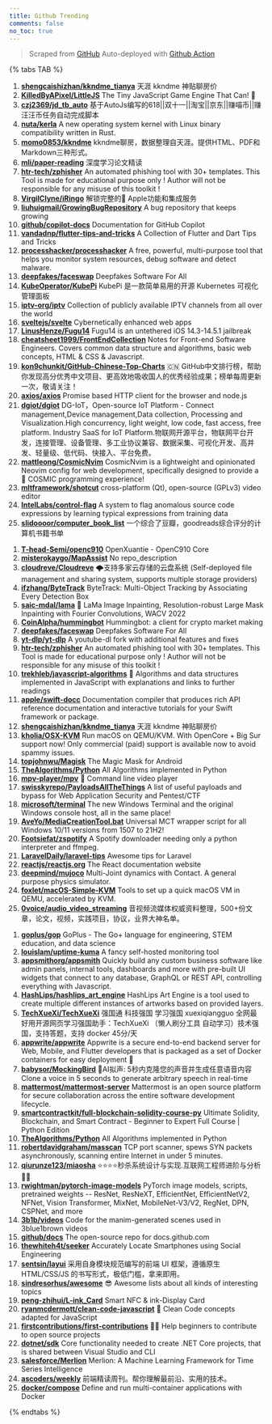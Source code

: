 ```yaml
---
title: Github Trending
comments: false
no_toc: true
---
```


> Scraped from [GitHub](https://github.com/trending)
Auto-deployed with [Github Action](https://docs.github.com/en/actions)

{% tabs TAB %}
<!-- tab Daily -->
1. [**shengcaishizhan/kkndme_tianya**](https://github.com/shengcaishizhan/kkndme_tianya)
天涯 kkndme 神贴聊房价
2. [**KilledByAPixel/LittleJS**](https://github.com/KilledByAPixel/LittleJS)
The Tiny JavaScript Game Engine That Can! 🚂
3. [**czj2369/jd_tb_auto**](https://github.com/czj2369/jd_tb_auto)
基于AutoJs编写的618||双十一||淘宝||京东||赚喵币||赚汪汪币任务自动完成脚本
4. [**nuta/kerla**](https://github.com/nuta/kerla)
A new operating system kernel with Linux binary compatibility written in Rust.
5. [**momo0853/kkndme**](https://github.com/momo0853/kkndme)
kkndme聊房，数据整理自天涯。提供HTML、PDF和Markdown三种形式。
6. [**mli/paper-reading**](https://github.com/mli/paper-reading)
深度学习论文精读
7. [**htr-tech/zphisher**](https://github.com/htr-tech/zphisher)
An automated phishing tool with 30+ templates. This Tool is made for educational purpose only ! Author will not be responsible for any misuse of this toolkit !
8. [**VirgilClyne/iRingo**](https://github.com/VirgilClyne/iRingo)
解锁完整的 Apple功能和集成服务
9. [**liuhuigmail/GrowingBugRepository**](https://github.com/liuhuigmail/GrowingBugRepository)
A bug repository that keeps growing
10. [**github/copilot-docs**](https://github.com/github/copilot-docs)
Documentation for GitHub Copilot
11. [**vandadnp/flutter-tips-and-tricks**](https://github.com/vandadnp/flutter-tips-and-tricks)
A Collection of Flutter and Dart Tips and Tricks
12. [**processhacker/processhacker**](https://github.com/processhacker/processhacker)
A free, powerful, multi-purpose tool that helps you monitor system resources, debug software and detect malware.
13. [**deepfakes/faceswap**](https://github.com/deepfakes/faceswap)
Deepfakes Software For All
14. [**KubeOperator/KubePi**](https://github.com/KubeOperator/KubePi)
KubePi 是一款简单易用的开源 Kubernetes 可视化管理面板
15. [**iptv-org/iptv**](https://github.com/iptv-org/iptv)
Collection of publicly available IPTV channels from all over the world
16. [**sveltejs/svelte**](https://github.com/sveltejs/svelte)
Cybernetically enhanced web apps
17. [**LinusHenze/Fugu14**](https://github.com/LinusHenze/Fugu14)
Fugu14 is an untethered iOS 14.3-14.5.1 jailbreak
18. [**cheatsheet1999/FrontEndCollection**](https://github.com/cheatsheet1999/FrontEndCollection)
Notes for Front-end Software Engineers. Covers common data structure and algorithms, basic web concepts, HTML & CSS & Javascript.
19. [**kon9chunkit/GitHub-Chinese-Top-Charts**](https://github.com/kon9chunkit/GitHub-Chinese-Top-Charts)
🇨🇳 GitHub中文排行榜，帮助你发现高分优秀中文项目、更高效地吸收国人的优秀经验成果；榜单每周更新一次，敬请关注！
20. [**axios/axios**](https://github.com/axios/axios)
Promise based HTTP client for the browser and node.js
21. [**dgiot/dgiot**](https://github.com/dgiot/dgiot)
DG-IoT，Open-source IoT Platform - Connect management,Device management,Data collection, Processing and Visualization.High concurrency, light weight, low code, fast access, free platform. Industry SaaS for IoT Platform.物联网开源平台，物联网平台开发，连接管理、设备管理、多工业协议兼容、数据采集、可视化开发、高并发、轻量级、低代码、快接入、平台免费。
22. [**mattleong/CosmicNvim**](https://github.com/mattleong/CosmicNvim)
CosmicNvim is a lightweight and opinionated Neovim config for web development, specifically designed to provide a 💫 COSMIC programming experience!
23. [**mltframework/shotcut**](https://github.com/mltframework/shotcut)
cross-platform (Qt), open-source (GPLv3) video editor
24. [**IntelLabs/control-flag**](https://github.com/IntelLabs/control-flag)
A system to flag anomalous source code expressions by learning typical expressions from training data
25. [**slidoooor/computer_book_list**](https://github.com/slidoooor/computer_book_list)
一个综合了豆瓣，goodreads综合评分的计算机书籍书单
<!-- endtab -->
<!-- tab Weekly -->
1. [**T-head-Semi/openc910**](https://github.com/T-head-Semi/openc910)
OpenXuantie - OpenC910 Core
2. [**misterokaygo/MapAssist**](https://github.com/misterokaygo/MapAssist)
No repo_description
3. [**cloudreve/Cloudreve**](https://github.com/cloudreve/Cloudreve)
🌩支持多家云存储的云盘系统 (Self-deployed file management and sharing system, supports multiple storage providers)
4. [**ifzhang/ByteTrack**](https://github.com/ifzhang/ByteTrack)
ByteTrack: Multi-Object Tracking by Associating Every Detection Box
5. [**saic-mdal/lama**](https://github.com/saic-mdal/lama)
🦙 LaMa Image Inpainting, Resolution-robust Large Mask Inpainting with Fourier Convolutions, WACV 2022
6. [**CoinAlpha/hummingbot**](https://github.com/CoinAlpha/hummingbot)
Hummingbot: a client for crypto market making
7. [**deepfakes/faceswap**](https://github.com/deepfakes/faceswap)
Deepfakes Software For All
8. [**yt-dlp/yt-dlp**](https://github.com/yt-dlp/yt-dlp)
A youtube-dl fork with additional features and fixes
9. [**htr-tech/zphisher**](https://github.com/htr-tech/zphisher)
An automated phishing tool with 30+ templates. This Tool is made for educational purpose only ! Author will not be responsible for any misuse of this toolkit !
10. [**trekhleb/javascript-algorithms**](https://github.com/trekhleb/javascript-algorithms)
📝 Algorithms and data structures implemented in JavaScript with explanations and links to further readings
11. [**apple/swift-docc**](https://github.com/apple/swift-docc)
Documentation compiler that produces rich API reference documentation and interactive tutorials for your Swift framework or package.
12. [**shengcaishizhan/kkndme_tianya**](https://github.com/shengcaishizhan/kkndme_tianya)
天涯 kkndme 神贴聊房价
13. [**kholia/OSX-KVM**](https://github.com/kholia/OSX-KVM)
Run macOS on QEMU/KVM. With OpenCore + Big Sur support now! Only commercial (paid) support is available now to avoid spammy issues.
14. [**topjohnwu/Magisk**](https://github.com/topjohnwu/Magisk)
The Magic Mask for Android
15. [**TheAlgorithms/Python**](https://github.com/TheAlgorithms/Python)
All Algorithms implemented in Python
16. [**mpv-player/mpv**](https://github.com/mpv-player/mpv)
🎥 Command line video player
17. [**swisskyrepo/PayloadsAllTheThings**](https://github.com/swisskyrepo/PayloadsAllTheThings)
A list of useful payloads and bypass for Web Application Security and Pentest/CTF
18. [**microsoft/terminal**](https://github.com/microsoft/terminal)
The new Windows Terminal and the original Windows console host, all in the same place!
19. [**AveYo/MediaCreationTool.bat**](https://github.com/AveYo/MediaCreationTool.bat)
Universal MCT wrapper script for all Windows 10/11 versions from 1507 to 21H2!
20. [**Footsiefat/zspotify**](https://github.com/Footsiefat/zspotify)
A Spotify downloader needing only a python interpreter and ffmpeg.
21. [**LaravelDaily/laravel-tips**](https://github.com/LaravelDaily/laravel-tips)
Awesome tips for Laravel
22. [**reactjs/reactjs.org**](https://github.com/reactjs/reactjs.org)
The React documentation website
23. [**deepmind/mujoco**](https://github.com/deepmind/mujoco)
Multi-Joint dynamics with Contact. A general purpose physics simulator.
24. [**foxlet/macOS-Simple-KVM**](https://github.com/foxlet/macOS-Simple-KVM)
Tools to set up a quick macOS VM in QEMU, accelerated by KVM.
25. [**0voice/audio_video_streaming**](https://github.com/0voice/audio_video_streaming)
音视频流媒体权威资料整理，500+份文章，论文，视频，实践项目，协议，业界大神名单。
<!-- endtab -->
<!-- tab Monthly -->
1. [**goplus/gop**](https://github.com/goplus/gop)
GoPlus - The Go+ language for engineering, STEM education, and data science
2. [**louislam/uptime-kuma**](https://github.com/louislam/uptime-kuma)
A fancy self-hosted monitoring tool
3. [**appsmithorg/appsmith**](https://github.com/appsmithorg/appsmith)
Quickly build any custom business software like admin panels, internal tools, dashboards and more with pre-built UI widgets that connect to any database, GraphQL or REST API, controlling everything with Javascript.
4. [**HashLips/hashlips_art_engine**](https://github.com/HashLips/hashlips_art_engine)
HashLips Art Engine is a tool used to create multiple different instances of artworks based on provided layers.
5. [**TechXueXi/TechXueXi**](https://github.com/TechXueXi/TechXueXi)
强国通 科技强国 学习强国 xuexiqiangguo 全网最好用开源网页学习强国助手：TechXueXi （懒人刷分工具 自动学习）技术强国，支持答题，支持 docker 45分/天
6. [**appwrite/appwrite**](https://github.com/appwrite/appwrite)
Appwrite is a secure end-to-end backend server for Web, Mobile, and Flutter developers that is packaged as a set of Docker containers for easy deployment 🚀
7. [**babysor/MockingBird**](https://github.com/babysor/MockingBird)
🚀AI拟声: 5秒内克隆您的声音并生成任意语音内容 Clone a voice in 5 seconds to generate arbitrary speech in real-time
8. [**mattermost/mattermost-server**](https://github.com/mattermost/mattermost-server)
Mattermost is an open source platform for secure collaboration across the entire software development lifecycle.
9. [**smartcontractkit/full-blockchain-solidity-course-py**](https://github.com/smartcontractkit/full-blockchain-solidity-course-py)
Ultimate Solidity, Blockchain, and Smart Contract - Beginner to Expert Full Course | Python Edition
10. [**TheAlgorithms/Python**](https://github.com/TheAlgorithms/Python)
All Algorithms implemented in Python
11. [**robertdavidgraham/masscan**](https://github.com/robertdavidgraham/masscan)
TCP port scanner, spews SYN packets asynchronously, scanning entire Internet in under 5 minutes.
12. [**qiurunze123/miaosha**](https://github.com/qiurunze123/miaosha)
⭐⭐⭐⭐秒杀系统设计与实现.互联网工程师进阶与分析🙋🐓
13. [**rwightman/pytorch-image-models**](https://github.com/rwightman/pytorch-image-models)
PyTorch image models, scripts, pretrained weights -- ResNet, ResNeXT, EfficientNet, EfficientNetV2, NFNet, Vision Transformer, MixNet, MobileNet-V3/V2, RegNet, DPN, CSPNet, and more
14. [**3b1b/videos**](https://github.com/3b1b/videos)
Code for the manim-generated scenes used in 3blue1brown videos
15. [**github/docs**](https://github.com/github/docs)
The open-source repo for docs.github.com
16. [**thewhiteh4t/seeker**](https://github.com/thewhiteh4t/seeker)
Accurately Locate Smartphones using Social Engineering
17. [**sentsin/layui**](https://github.com/sentsin/layui)
采用自身模块规范编写的前端 UI 框架，遵循原生 HTML/CSS/JS 的书写形式，极低门槛，拿来即用。
18. [**sindresorhus/awesome**](https://github.com/sindresorhus/awesome)
😎 Awesome lists about all kinds of interesting topics
19. [**peng-zhihui/L-ink_Card**](https://github.com/peng-zhihui/L-ink_Card)
Smart NFC & ink-Display Card
20. [**ryanmcdermott/clean-code-javascript**](https://github.com/ryanmcdermott/clean-code-javascript)
🛁 Clean Code concepts adapted for JavaScript
21. [**firstcontributions/first-contributions**](https://github.com/firstcontributions/first-contributions)
🚀✨ Help beginners to contribute to open source projects
22. [**dotnet/sdk**](https://github.com/dotnet/sdk)
Core functionality needed to create .NET Core projects, that is shared between Visual Studio and CLI
23. [**salesforce/Merlion**](https://github.com/salesforce/Merlion)
Merlion: A Machine Learning Framework for Time Series Intelligence
24. [**ascoders/weekly**](https://github.com/ascoders/weekly)
前端精读周刊。帮你理解最前沿、实用的技术。
25. [**docker/compose**](https://github.com/docker/compose)
Define and run multi-container applications with Docker
<!-- endtab -->
{% endtabs %}
